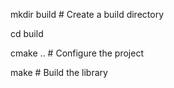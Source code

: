 mkdir build  # Create a build directory

cd build

cmake ..  # Configure the project

make       # Build the library
